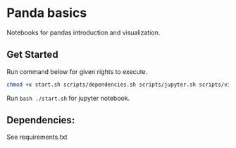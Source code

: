 # Panda basics
Notebooks for pandas introduction and visualization.

## Get Started
Run command below for given rights to execute.
```bash
chmod +x start.sh scripts/dependencies.sh scripts/jupyter.sh scripts/virtualenv.sh
```

Run ```bash ./start.sh``` for jupyter notebook.   

## Dependencies:
See requirements.txt
